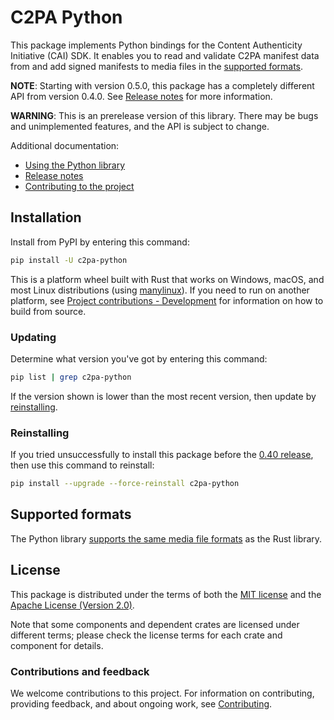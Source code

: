 # C2PA Python

This package implements Python bindings for the Content Authenticity Initiative (CAI) SDK.
It enables you to read and validate C2PA manifest data from and add signed manifests to media files in the [supported formats](https://github.com/contentauth/c2pa-rs/blob/main/docs/supported-formats.md).

**NOTE**: Starting with version 0.5.0, this package has a completely different API from version 0.4.0. See [Release notes](docs/release-notes.md) for more information.

**WARNING**: This is an prerelease version of this library.  There may be bugs and unimplemented features, and the API is subject to change.

<div style={{display: 'none'}}>

Additional documentation:
- [Using the Python library](docs/usage.md)
- [Release notes](docs/release-notes.md)
- [Contributing to the project](docs/project-contributions.md)

</div>

## Installation

Install from PyPI by entering this command:

```bash
pip install -U c2pa-python
```

This is a platform wheel built with Rust that works on Windows, macOS, and most Linux distributions (using [manylinux](https://github.com/pypa/manylinux)). If you need to run on another platform, see [Project contributions - Development](docs/project-contributions.md#development) for information on how to build from source.

### Updating

Determine what version you've got by entering this command:

```bash
pip list | grep c2pa-python
```

If the version shown is lower than the most recent version, then update by [reinstalling](#installation).

### Reinstalling

If you tried unsuccessfully to install this package before the [0.40 release](https://github.com/contentauth/c2pa-python/releases/tag/v0.4), then use this command to reinstall:

```bash
pip install --upgrade --force-reinstall c2pa-python
```

## Supported formats

The Python library [supports the same media file formats](https://github.com/contentauth/c2pa-rs/blob/main/docs/supported-formats.md) as the Rust library. 

## License

This package is distributed under the terms of both the [MIT license](https://github.com/contentauth/c2pa-python/blob/main/LICENSE-MIT) and the [Apache License (Version 2.0)](https://github.com/contentauth/c2pa-python/blob/main/LICENSE-APACHE).

Note that some components and dependent crates are licensed under different terms; please check the license terms for each crate and component for details.

### Contributions and feedback

We welcome contributions to this project.  For information on contributing, providing feedback, and about ongoing work, see [Contributing](https://github.com/contentauth/c2pa-python/blob/main/CONTRIBUTING.md).
